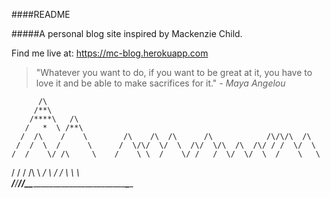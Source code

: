 ####README

#####A personal blog site inspired by Mackenzie Child. 

Find me live at: https://mc-blog.herokuapp.com


>"Whatever you want to do, if you want to be great at it, you have to love it and be able to make sacrifices for it."  			*- Maya Angelou*

          /\
         /**\
        /****\   /\
       /   *  \ /**\
      /  /\    /    \        /\    /\  /\      /\            /\/\/\  /\
     /  /  \  /      \      /  \/\/  \/  \  /\/  \/\  /\  /\/ / /  \/  \
    /  /    \/ /\     \    /    \ \  /    \/ /   /  \/  \/  \  /    \   \
   /  /      \/  \/\   \ _/      \    /   /    \             \       \   \
__/__/_______/___/__\___\_____________________________________\___________\_